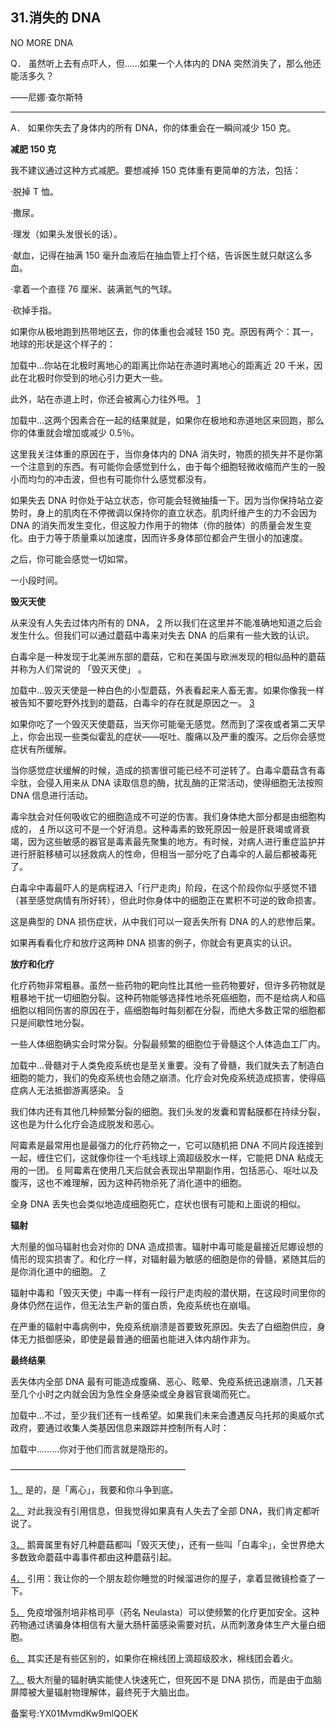 ## 31.消失的 DNA
NO MORE DNA
 

  Q．
  虽然听上去有点吓人，但……如果一个人体内的 DNA 突然消失了，那么他还能活多久？
 

——尼娜·查尔斯特
 



---

  A．
 如果你失去了身体内的所有 DNA，你的体重会在一瞬间减少 150 克。
 

 **减肥 150 克** 

我不建议通过这种方式减肥。要想减掉 150 克体重有更简单的方法，包括：
 

·脱掉 T 恤。
 

·撒尿。
 

·理发（如果头发很长的话）。
 

·献血，记得在抽满 150 毫升血液后在抽血管上打个结，告诉医生就只献这么多血。
 

·拿着一个直径 76 厘米、装满氦气的气球。
 

·砍掉手指。
 

如果你从极地跑到热带地区去，你的体重也会减轻 150 克。原因有两个：其一，地球的形状是这个样子的：
 

![]()加载中...你站在北极时离地心的距离比你站在赤道时离地心的距离近 20 千米，因此在北极时你受到的地心引力更大一些。
 

此外，站在赤道上时，你还会被离心力往外甩。
  [1](1243993184285913088.xhtml#ch1) 

![]()加载中...这两个因素合在一起的结果就是，如果你在极地和赤道地区来回跑，那么你的体重就会增加或减少 0.5％。
 

这里我关注体重的原因在于，当你身体内的 DNA 消失时，物质的损失并不是你第一个注意到的东西。有可能你会感觉到什么，由于每个细胞轻微收缩而产生的一股小而均匀的冲击波，但也有可能你什么感觉都没有。
 

如果失去 DNA 时你处于站立状态，你可能会轻微抽搐一下。因为当你保持站立姿势时，身上的肌肉在不停微调以保持你的直立状态。肌肉纤维产生的力不会因为 DNA 的消失而发生变化，但这股力作用于的物体（你的肢体）的质量会发生变化。由于力等于质量乘以加速度，因而许多身体部位都会产生很小的加速度。
 

之后，你可能会感觉一切如常。
 

一小段时间。
 

 **毁灭天使** 

从来没有人失去过体内所有的 DNA，
  [2](1243993184285913088.xhtml#ch2) 所以我们在这里并不能准确地知道之后会发生什么。但我们可以通过蘑菇中毒来对失去 DNA 的后果有一些大致的认识。
 

白毒伞是一种发现于北美洲东部的蘑菇，它和在美国与欧洲发现的相似品种的蘑菇并称为人们常说的
  「毁灭天使」
 。
 

![]()加载中...毁灭天使是一种白色的小型蘑菇，外表看起来人畜无害。如果你像我一样被告知不要吃野外找到的蘑菇，白毒伞的存在就是原因之一。
  [3](1243993184285913088.xhtml#ch3) 

如果你吃了一个毁灭天使蘑菇，当天你可能毫无感觉。然而到了深夜或者第二天早上，你会出现一些类似霍乱的症状——呕吐、腹痛以及严重的腹泻。之后你会感觉症状有所缓解。
 

当你感觉症状缓解的时候，造成的损害很可能已经不可逆转了。白毒伞蘑菇含有毒伞肽，会侵入用来从 DNA 读取信息的酶，扰乱酶的正常活动，使得细胞无法按照 DNA 信息进行活动。
 

毒伞肽会对任何吸收它的细胞造成不可逆的伤害。我们身体绝大部分都是由细胞构成的，
  [4](1243993184285913088.xhtml#ch4) 所以这可不是一个好消息。这种毒素的致死原因一般是肝衰竭或肾衰竭，因为这些敏感的器官是毒素最先聚集的地方。有时候，对病人进行重症监护并进行肝脏移植可以拯救病人的性命，但相当一部分吃了白毒伞的人最后都被毒死了。
 

白毒伞中毒最吓人的是病程进入「行尸走肉」阶段，在这个阶段你似乎感觉不错（甚至感觉病情有所好转），但此时你身体中的细胞正在累积不可逆的致命损害。
 

这是典型的 DNA 损伤症状，从中我们可以一窥丢失所有 DNA 的人的悲惨后果。
 

如果再看看化疗和放疗这两种 DNA 损害的例子，你就会有更真实的认识。
 

 **放疗和化疗** 

化疗药物非常粗暴。虽然一些药物的靶向性比其他一些药物要好，但许多药物就是粗暴地干扰一切细胞分裂。这种药物能够选择性地杀死癌细胞，而不是给病人和癌细胞以相同伤害的原因在于，癌细胞每时每刻都在分裂，而绝大多数正常的细胞都只是间歇性地分裂。
 

一些人体细胞确实会时常分裂。分裂最频繁的细胞位于骨髓这个人体造血工厂内。
 

![]()加载中...骨髓对于人类免疫系统也是至关重要。没有了骨髓，我们就失去了制造白细胞的能力，我们的免疫系统也会随之崩溃。化疗会对免疫系统造成损害，使得癌症病人无法抵御游离感染。
  [5](1243993184285913088.xhtml#ch5) 

我们体内还有其他几种频繁分裂的细胞。我们头发的发囊和胃黏膜都在持续分裂，这也是为什么化疗会造成脱发和恶心。
 

阿霉素是最常用也是最强力的化疗药物之一，它可以随机把 DNA 不同片段连接到一起，缠住它们，这就像你往一个毛线球上滴超级胶水一样，它能把 DNA 粘成无用的一团。
  [6](1243993187472875520.xhtml#ch6) 阿霉素在使用几天后就会表现出早期副作用，包括恶心、呕吐以及腹泻，这也不难理解，因为这种药物杀死了消化道中的细胞。
 

全身 DNA 丢失也会类似地造成细胞死亡，症状也很有可能和上面说的相似。
 

 **辐射** 

大剂量的伽马辐射也会对你的 DNA 造成损害。辐射中毒可能是最接近尼娜设想的情形的现实损害了。和化疗一样，对辐射最为敏感的细胞是你的骨髓，紧随其后的是你消化道中的细胞。
  [7](1243993187472875520.xhtml#ch7) 

辐射中毒和「毁灭天使」中毒一样有一段行尸走肉般的潜伏期，在这段时间里你的身体仍然在运作，但无法生产新的蛋白质，免疫系统也在崩塌。
 

在严重的辐射中毒病例中，免疫系统崩溃是首要致死原因。失去了白细胞供应，身体无力抵御感染，即使是最普通的细菌也能进入体内胡作非为。
 

 **最终结果** 

丢失体内全部 DNA 最有可能造成腹痛、恶心、眩晕、免疫系统迅速崩溃，几天甚至几个小时之内就会因为急性全身感染或全身器官衰竭而死亡。
 

![]()加载中...不过，至少我们还有一线希望。如果我们未来会遭遇反乌托邦的奥威尔式政府，要通过收集人类基因信息来跟踪并控制所有人时：
 

![]()加载中...……你对于他们而言就是隐形的。
 

————————————————————
 

 [1．](1243993184285913088.xhtml#ch1-back) 是的，是「离心」，我要和你斗争到底。
 

 [2．](1243993184285913088.xhtml#ch2-back) 对此我没有引用信息，但我觉得如果真有人失去了全部 DNA，我们肯定都听说了。
 

 [3．](1243993184285913088.xhtml#ch3-back) 鹅膏属里有好几种蘑菇都叫「毁灭天使」，还有一些叫「白毒伞」，全世界绝大多数致命蘑菇中毒事件都由这种蘑菇引起。
 

 [4．](1243993184285913088.xhtml#ch4-back) 引用：我让你的一个朋友趁你睡觉的时候溜进你的屋子，拿着显微镜检查了一下。
 

 [5．](1243993184285913088.xhtml#ch5-back) 免疫增强剂培非格司亭（药名 Neulasta）可以使频繁的化疗更加安全。这种药物通过诱骗身体相信有大量大肠杆菌感染需要对抗，从而刺激身体生产大量白细胞。
 

 [6．](1243993187472875520.xhtml#ch6-back) 其实还是有些区别的，如果你在棉线团上滴超级胶水，棉线团会着火。
 

 [7．](1243993187472875520.xhtml#ch7-back) 极大剂量的辐射确实能使人快速死亡，但死因不是 DNA 损伤，而是由于血脑屏障被大量辐射物理解体，最终死于大脑出血。
 



备案号:YX01MvmdKw9mlQOEK

